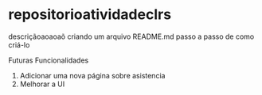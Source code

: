 # repositorioatividadeclrs
descriçãoaoaoaõ
criando um arquivo README.md
passo a passo de como criá-lo

Futuras Funcionalidades
1. Adicionar uma nova página sobre asistencia
2. Melhorar a UI
